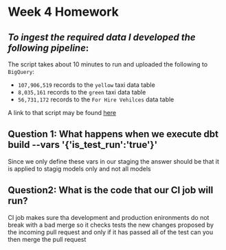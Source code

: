 # Week 4 Homework
## _To ingest the required data I developed the following pipeline_:

The script takes about 10 minutes to run and uploaded the following to `BigQuery`: 
 - `107,906,519` records to the `yellow` taxi data table 
 - `8,035,161` records to the `green` taxi data table 
 - `56,731,172` records to the `For Hire Vehilces` data table

A link to that script may be found [here](https://github.com/caspercrause/data-engineering-zoomcamp-2024/blob/master/04-analytics-engineering/taxi_data_ingestion.py)

## Question 1: What happens when we execute dbt build --vars '{'is_test_run':'true'}'
Since we only define these vars in our staging the answer should be that it is applied to stagig models only and not all models 

## Question2: What is the code that our CI job will run?

CI job makes sure tha development and production enironments do not break with a bad merge so it checks tests the new changes proposed by the incoming pull request and only if it has passed all of the test can you then merge the pull request